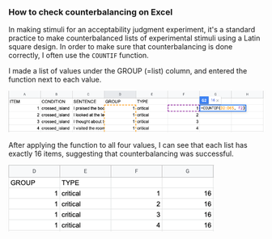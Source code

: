 ### How to check counterbalancing on Excel
In making stimuli for an acceptability judgment experiment, it's a standard practice to make counterbalanced lists of experimental stimuli using a Latin square design. In order to make sure that counterbalancing is done correctly, I often use the `COUNTIF` function.

I made a list of values under the GROUP (=list) column, and entered the function next to each value.

![](./sheet2_1.png)

After applying the function to all four values, I can see that each list has exactly 16 items, suggesting that counterbalancing was successful.

![](./sheet2_2.png)
